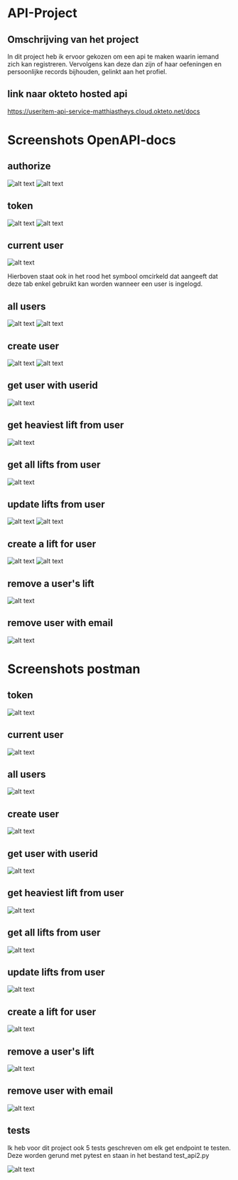 # API-Project #
## Omschrijving van het project
In dit project heb ik ervoor gekozen om een api te maken waarin iemand zich kan registreren. Vervolgens kan deze dan zijn of haar oefeningen en persoonlijke records bijhouden, gelinkt aan het profiel.

## link naar okteto hosted api ##
https://useritem-api-service-matthiastheys.cloud.okteto.net/docs


# Screenshots OpenAPI-docs #

## authorize ##

![alt text](https://github.com/MatthiasTheys/api2/blob/main/images/auth1.png?raw=true)
![alt text](https://github.com/MatthiasTheys/api2/blob/main/images/auth2.png?raw=true)


## token ##

![alt text](https://github.com/MatthiasTheys/api2/blob/main/images/token1.png?raw=true)
![alt text](https://github.com/MatthiasTheys/api2/blob/main/images/token2.png?raw=true)

## current user ##

![alt text](https://github.com/MatthiasTheys/api2/blob/main/images/user_medocs.png?raw=true)

Hierboven staat ook in het rood het symbool omcirkeld dat aangeeft dat deze tab enkel gebruikt kan worden wanneer een user is ingelogd.

## all users ##

![alt text](https://github.com/MatthiasTheys/api2/blob/main/images/readusers1.png?raw=true)
![alt text](https://github.com/MatthiasTheys/api2/blob/main/images/readusers2.png?raw=true)

## create user ##

![alt text](https://github.com/MatthiasTheys/api2/blob/main/images/createuser1.png?raw=true)
![alt text](https://github.com/MatthiasTheys/api2/blob/main/images/createuser2.png?raw=true)

## get user with userid ##

![alt text](https://github.com/MatthiasTheys/api2/blob/main/images/readuseriddocs.png?raw=true)

## get heaviest lift from user ##

![alt text](https://github.com/MatthiasTheys/api2/blob/main/images/readuserheaviestdocs.png?raw=true)

## get all lifts from user ##

![alt text](https://github.com/MatthiasTheys/api2/blob/main/images/readuserliftsdocs.png?raw=true)

## update lifts from user ##

![alt text](https://github.com/MatthiasTheys/api2/blob/main/images/updateuserlift1.png?raw=true)
![alt text](https://github.com/MatthiasTheys/api2/blob/main/images/updateuserlift2.png?raw=true)

## create a lift for user ##

![alt text](https://github.com/MatthiasTheys/api2/blob/main/images/createuserlift1.png?raw=true)
![alt text](https://github.com/MatthiasTheys/api2/blob/main/images/createuserlift2.png?raw=true)

## remove a user's lift ##

![alt text](https://github.com/MatthiasTheys/api2/blob/main/images/removeuserliftdocs.png?raw=true)

## remove user with email

![alt text](https://github.com/MatthiasTheys/api2/blob/main/images/removeuserdocs.png?raw=true)



# Screenshots postman
## token

![alt text](https://github.com/MatthiasTheys/api2/blob/main/images/post_token.png?raw=true)

## current user

![alt text](https://github.com/MatthiasTheys/api2/blob/main/images/users_me.png?raw=true)

## all users

![alt text](https://github.com/MatthiasTheys/api2/blob/main/images/users.png?raw=true)

## create user

![alt text](https://github.com/MatthiasTheys/api2/blob/main/images/create_user.png?raw=true)

## get user with userid

![alt text](https://github.com/MatthiasTheys/api2/blob/main/images/users_3.png?raw=true)

## get heaviest lift from user

![alt text](https://github.com/MatthiasTheys/api2/blob/main/images/users_3_heaviestlift.png?raw=true)

## get all lifts from user

![alt text](https://github.com/MatthiasTheys/api2/blob/main/images/users_3_alllifts.png?raw=true)

## update lifts from user

![alt text](https://github.com/MatthiasTheys/api2/blob/main/images/users_3_updatelift.png?raw=true)

## create a lift for user

![alt text](https://github.com/MatthiasTheys/api2/blob/main/images/users_3_createlift.png?raw=true)

## remove a user's lift

![alt text](https://github.com/MatthiasTheys/api2/blob/main/images/Screenshot%202023-01-09%20180538.png?raw=true)

## remove user with email

![alt text](https://github.com/MatthiasTheys/api2/blob/main/images/users_delete.png?raw=true)


## tests
Ik heb voor dit project ook 5 tests geschreven om elk get endpoint te testen.
Deze worden gerund met pytest en staan in het bestand test_api2.py

![alt text](https://github.com/MatthiasTheys/api2/blob/main/images/tests.png?raw=true)